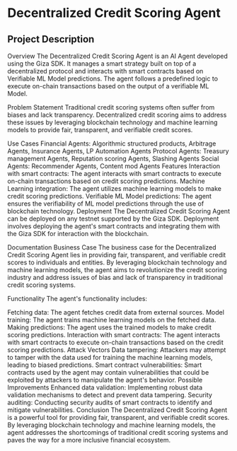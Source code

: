 # Decentralized Credit Scoring Agent








## Project Description
Overview
The Decentralized Credit Scoring Agent is an AI Agent developed using the Giza SDK. It manages a smart strategy built on top of a decentralized protocol and interacts with smart contracts based on Verifiable ML Model predictions. The agent follows a predefined logic to execute on-chain transactions based on the output of a verifiable ML Model.

Problem Statement
Traditional credit scoring systems often suffer from biases and lack transparency. Decentralized credit scoring aims to address these issues by leveraging blockchain technology and machine learning models to provide fair, transparent, and verifiable credit scores.

Use Cases
Financial Agents: Algorithmic structured products, Arbitrage Agents, Insurance Agents, LP Automation Agents
Protocol Agents: Treasury management Agents, Reputation scoring Agents, Slashing Agents
Social Agents: Recommender Agents, Content mod Agents
Features
Interaction with smart contracts: The agent interacts with smart contracts to execute on-chain transactions based on credit scoring predictions.
Machine Learning integration: The agent utilizes machine learning models to make credit scoring predictions.
Verifiable ML Model predictions: The agent ensures the verifiability of ML model predictions through the use of blockchain technology.
Deployment
The Decentralized Credit Scoring Agent can be deployed on any testnet supported by the Giza SDK. Deployment involves deploying the agent's smart contracts and integrating them with the Giza SDK for interaction with the blockchain.

Documentation
Business Case
The business case for the Decentralized Credit Scoring Agent lies in providing fair, transparent, and verifiable credit scores to individuals and entities. By leveraging blockchain technology and machine learning models, the agent aims to revolutionize the credit scoring industry and address issues of bias and lack of transparency in traditional credit scoring systems.

Functionality
The agent's functionality includes:

Fetching data: The agent fetches credit data from external sources.
Model training: The agent trains machine learning models on the fetched data.
Making predictions: The agent uses the trained models to make credit scoring predictions.
Interaction with smart contracts: The agent interacts with smart contracts to execute on-chain transactions based on the credit scoring predictions.
Attack Vectors
Data tampering: Attackers may attempt to tamper with the data used for training the machine learning models, leading to biased predictions.
Smart contract vulnerabilities: Smart contracts used by the agent may contain vulnerabilities that could be exploited by attackers to manipulate the agent's behavior.
Possible Improvements
Enhanced data validation: Implementing robust data validation mechanisms to detect and prevent data tampering.
Security auditing: Conducting security audits of smart contracts to identify and mitigate vulnerabilities.
Conclusion
The Decentralized Credit Scoring Agent is a powerful tool for providing fair, transparent, and verifiable credit scores. By leveraging blockchain technology and machine learning models, the agent addresses the shortcomings of traditional credit scoring systems and paves the way for a more inclusive financial ecosystem.






